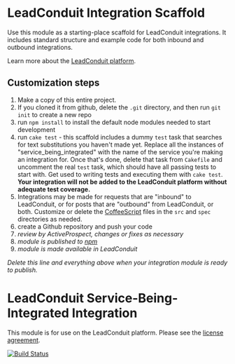 # LeadConduit Integration Scaffold

Use this module as a starting-place scaffold for LeadConduit integrations. It includes standard structure and example code for both inbound and outbound integrations. 

Learn more about the [LeadConduit platform](http://activeprospect.com/products/leadconduit/).

## Customization steps 

1. Make a copy of this entire project. 
2. If you cloned it from github, delete the `.git` directory, and then run `git init` to create a new repo
3. run `npm install` to install the default node modules needed to start development
4. run `cake test` - this scaffold includes a dummy `test` task that searches for text substitutions you haven't made yet. Replace all the instances of "service_being_integrated" with the name of the service you're making an integration for. Once that's done, delete that task from `Cakefile` and uncomment the real `test` task, which should have all passing tests to start with. Get used to writing tests and executing them with `cake test`. **Your integration will not be added to the LeadConduit platform without adequate test coverage.**
5. Integrations may be made for requests that are "inbound" to LeadConduit, or for posts that are "outbound" from LeadConduit, or both. Customize or delete the [CoffeeScript](http://coffeescript.org/) files in the `src` and `spec` directories as needed.
6. create a Github repository and push your code
7. _review by ActiveProspect, changes or fixes as necessary_
8. _module is published to [npm](https://npmjs.org/)_
9. _module is made available in LeadConduit_


_Delete this line and everything above when your integration module is ready to publish._


# LeadConduit Service-Being-Integrated Integration

This module is for use on the LeadConduit platform. Please see the [license agreement](http://creativecommons.org/licenses/by-nc-nd/4.0/).

[![Build Status](https://travis-ci.org/service_being_integrated.png?branch=master)](https://travis-ci.org/service_being_integrated/)
